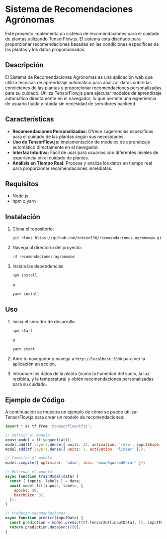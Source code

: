 # Sistema de Recomendaciones Agrónomas

Este proyecto implementa un sistema de recomendaciones para el cuidado de plantas utilizando TensorFlow.js. El sistema está diseñado para proporcionar recomendaciones basadas en las condiciones específicas de las plantas y los datos proporcionados.

## Descripción

El Sistema de Recomendaciones Agrónomas es una aplicación web que utiliza técnicas de aprendizaje automático para analizar datos sobre las condiciones de las plantas y proporcionar recomendaciones personalizadas para su cuidado. Utiliza TensorFlow.js para ejecutar modelos de aprendizaje automático directamente en el navegador, lo que permite una experiencia de usuario fluida y rápida sin necesidad de servidores backend.

## Características

- **Recomendaciones Personalizadas:** Ofrece sugerencias específicas para el cuidado de las plantas según sus necesidades.
- **Uso de TensorFlow.js:** Implementación de modelos de aprendizaje automático directamente en el navegador.
- **Interfaz Intuitiva:** Fácil de usar para usuarios con diferentes niveles de experiencia en el cuidado de plantas.
- **Análisis en Tiempo Real:** Procesa y analiza los datos en tiempo real para proporcionar recomendaciones inmediatas.

## Requisitos

- Node.js
- npm o yarn

## Instalación

1. Clona el repositorio:

    ```bash
    git clone https://github.com/tokien736/recomendaciones-agronomas.git
    ```

2. Navega al directorio del proyecto:

    ```bash
    cd recomendaciones-agronomas
    ```

3. Instala las dependencias:

    ```bash
    npm install
    ```

    o

    ```bash
    yarn install
    ```

## Uso

1. Inicia el servidor de desarrollo:

    ```bash
    npm start
    ```

    o

    ```bash
    yarn start
    ```

2. Abre tu navegador y navega a `http://localhost:3000` para ver la aplicación en acción.

3. Introduce los datos de la planta (como la humedad del suelo, la luz recibida, y la temperatura) y obtén recomendaciones personalizadas para su cuidado.

## Ejemplo de Código

A continuación se muestra un ejemplo de cómo se puede utilizar TensorFlow.js para crear un modelo de recomendaciones:

```javascript
import * as tf from '@tensorflow/tfjs';

// Definir el modelo
const model = tf.sequential();
model.add(tf.layers.dense({ units: 32, activation: 'relu', inputShape: [inputFeatures] }));
model.add(tf.layers.dense({ units: 1, activation: 'linear' }));

// Compilar el modelo
model.compile({ optimizer: 'adam', loss: 'meanSquaredError' });

// Entrenar el modelo
async function trainModel(data) {
  const { inputs, labels } = data;
  await model.fit(inputs, labels, {
    epochs: 50,
    batchSize: 32,
  });
}

// Predecir recomendaciones
async function predict(inputData) {
  const prediction = model.predict(tf.tensor2d([inputData], [1, inputFeatures]));
  return prediction.dataSync()[0];
}
